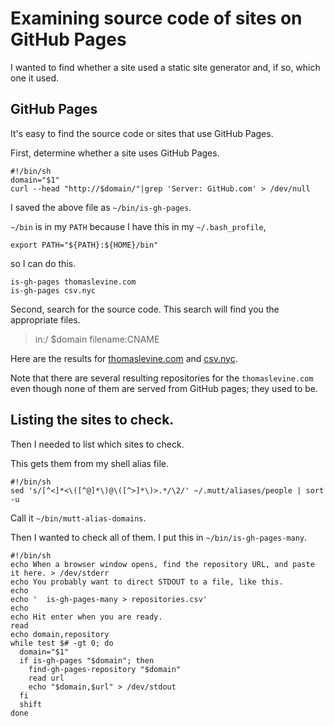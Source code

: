 # Examining source code of sites on GitHub Pages
I wanted to find whether a site used a static site generator and, if so,
which one it used.

## GitHub Pages
It's easy to find the source code or sites that use GitHub Pages.

First, determine whether a site uses GitHub Pages.

    #!/bin/sh
    domain="$1"
    curl --head "http://$domain/"|grep 'Server: GitHub.com' > /dev/null

I saved the above file as `~/bin/is-gh-pages`.

`~/bin` is in my `PATH` because I have this in my `~/.bash_profile`,

    export PATH="${PATH}:${HOME}/bin"

so I can do this.

    is-gh-pages thomaslevine.com
    is-gh-pages csv.nyc

Second, search for the source code. This search will find you the appropriate
files.

> in:/ $domain filename:CNAME

Here are the results for
[thomaslevine.com](https://github.com/search?utf8=%E2%9C%93&q=in%3A%2F+thomaslevine.com+filename%3ACNAME&type=Code&ref=searchresults)
and [csv.nyc](https://github.com/search?utf8=%E2%9C%93&q=in%3A%2F+csv.nyc+filename%3ACNAME&type=Code&ref=searchresults).

Note that there are several resulting repositories for the `thomaslevine.com`
even though none of them are served from GitHub pages; they used to be.

## Listing the sites to check.
Then I needed to list which sites to check.

This gets them from my shell alias file.

    #!/bin/sh
    sed 's/[^<]*<\([^@]*\)@\([^>]*\)>.*/\2/' ~/.mutt/aliases/people | sort -u

Call it `~/bin/mutt-alias-domains`.

Then I wanted to check all of them. I put this in `~/bin/is-gh-pages-many`.

    #!/bin/sh
    echo When a browser window opens, find the repository URL, and paste it here. > /dev/stderr
    echo You probably want to direct STDOUT to a file, like this.
    echo
    echo '  is-gh-pages-many > repositories.csv'
    echo
    echo Hit enter when you are ready.
    read
    echo domain,repository
    while test $# -gt 0; do
      domain="$1"
      if is-gh-pages "$domain"; then
        find-gh-pages-repository "$domain"
        read url
        echo "$domain,$url" > /dev/stdout
      fi
      shift
    done
